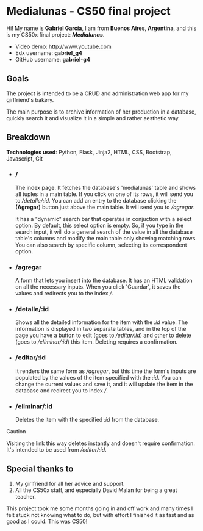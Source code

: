 # Medialunas - CS50 final project

Hi! My name is **Gabriel García**, I am from **Buenos Aires, Argentina**, and this is my CS50x final project: **_Medialunas_**.

* Video demo: http://www.youtube.com
* Edx username: **gabriel_g4**
* GitHub username: **gabriel-g4**

## Goals

The project is intended to be a CRUD and administration web app for my girlfriend's bakery.

The main purpose is to archive information of her production in a database, quickly search it and visualize it in a simple and rather aesthetic way.


## Breakdown
**Technologies used**: Python, Flask, Jinja2, HTML, CSS, Bootstrap, Javascript, Git

* ### /

    The index page. It fetches the database's 'medialunas' table and shows all tuples in a main table. If you click on one of its rows, it will send you to _/detalle/:id_.
    You can add an entry to the database clicking the **(Agregar)** button just above the main table. It will send you to _/agregar_.

    It has a "dynamic" search bar that operates in conjuction with a select option. By default, this select option is empty. So, if you type in the search input, it will do a general search of the value in all the database table's columns and modify the main table only showing matching rows. You can also search by specific column, selecting its correspondent option.

* ### /agregar
  
    A form that lets you insert into the database. It has an HTML validation on all the necessary inputs. When you click 'Guardar', it saves the values and redirects you to the index _/_.

* ### /detalle/:id

    Shows all the detailed information for the item with the  _:id_ value. The information is displayed in two separate tables, and in the top of the page you have a button to edit (goes to _/editar/:id_) and other to delete (goes to _/eliminar/:id_) this item. Deleting requires a confirmation.

* ### /editar/:id

    It renders the same form as _/agregar_, but this time the form's inputs are populated by the values of the item specified with the _:id_. You can change the current values and save it, and it will update the item in the database and redirect you to index _/_.

* ### /eliminar/:id

    Deletes the item with the specified _:id_ from the database.
  
>[!CAUTION]
>Visiting the link this way deletes instantly and doesn't require confirmation. It's intended to be used from _/editar/:id_.

## Special thanks to

1. My girlfriend for all her advice and support.
2. All the CS50x staff, and especially David Malan for being a great teacher.

This project took me some months going in and off work and many times I felt stuck not knowing what to do, but with effort I finished it as fast and as good as I could. This was CS50! 

